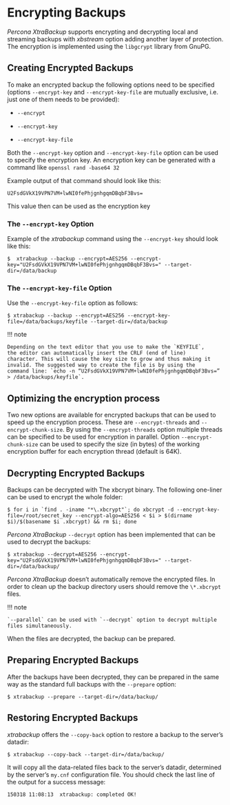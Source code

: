 # Encrypting Backups

*Percona XtraBackup* supports encrypting and decrypting local and streaming
backups with *xbstream* option adding another layer of protection. The
encryption is implemented using the `libgcrypt` library from GnuPG.

## Creating Encrypted Backups

To make an encrypted backup the following options need to be specified (options
`--encrypt-key` and `--encrypt-key-file` are mutually exclusive,
i.e. just one of them needs to be provided):


* `--encrypt`


* `--encrypt-key`


* `--encrypt-key-file`

Both the `--encrypt-key` option and
`--encrypt-key-file` option can be used to specify the
encryption key. An encryption key can be generated with a command like
`openssl rand -base64 32`

Example output of that command should look like this:

```text
U2FsdGVkX19VPN7VM+lwNI0fePhjgnhgqmDBqbF3Bvs=
```

This value then can be used as the encryption key

### The `--encrypt-key` Option

Example of the *xtrabackup* command using the `--encrypt-key` should
look like this:

```shell
$  xtrabackup --backup --encrypt=AES256 --encrypt-key="U2FsdGVkX19VPN7VM+lwNI0fePhjgnhgqmDBqbF3Bvs=" --target-dir=/data/backup
```

### The `--encrypt-key-file` Option

Use the `--encrypt-key-file` option as follows:

```shell
$ xtrabackup --backup --encrypt=AES256 --encrypt-key-file=/data/backups/keyfile --target-dir=/data/backup
```

!!! note
   
    Depending on the text editor that you use to make the `KEYFILE`,
    the editor can automatically insert the CRLF (end of line)
    character. This will cause the key size to grow and thus making it
    invalid. The suggested way to create the file is by using the
    command line: `echo -n “U2FsdGVkX19VPN7VM+lwNI0fePhjgnhgqmDBqbF3Bvs=” > /data/backups/keyfile`.

## Optimizing the encryption process

Two new options are available for encrypted backups that can be used to speed up
the encryption process. These are `--encrypt-threads` and
`--encrypt-chunk-size`. By using the `--encrypt-threads` option
multiple threads can be specified to be used for encryption in parallel. Option
`--encrypt-chunk-size` can be used to specify the size (in bytes) of the
working encryption buffer for each encryption thread (default is 64K).

## Decrypting Encrypted Backups

Backups can be decrypted with The xbcrypt binary. The following one-liner can be
used to encrypt the whole folder:

```shell
$ for i in `find . -iname "*\.xbcrypt"`; do xbcrypt -d --encrypt-key-file=/root/secret_key --encrypt-algo=AES256 < $i > $(dirname $i)/$(basename $i .xbcrypt) && rm $i; done
```

*Percona XtraBackup* `--decrypt` option has been implemented that can be
used to decrypt the backups:

```shell
$ xtrabackup --decrypt=AES256 --encrypt-key="U2FsdGVkX19VPN7VM+lwNI0fePhjgnhgqmDBqbF3Bvs=" --target-dir=/data/backup/
```

*Percona XtraBackup* doesn’t automatically remove the encrypted files. In order
to clean up the backup directory users should remove the `\*.xbcrypt`
files.

!!! note
   
    `--parallel` can be used with `--decrypt` option to decrypt multiple files simultaneously.

When the files are decrypted, the backup can be prepared.

## Preparing Encrypted Backups

After the backups have been decrypted, they can be prepared in the same way as
the standard full backups with the `--prepare` option:

```shell
$ xtrabackup --prepare --target-dir=/data/backup/
```

## Restoring Encrypted Backups

*xtrabackup* offers the `--copy-back` option to restore a backup to the
server’s datadir:

```shell
$ xtrabackup --copy-back --target-dir=/data/backup/
```

It will copy all the data-related files back to the server’s datadir,
determined by the server’s `my.cnf` configuration file. You should check
the last line of the output for a success message:

```text
150318 11:08:13  xtrabackup: completed OK!
```
